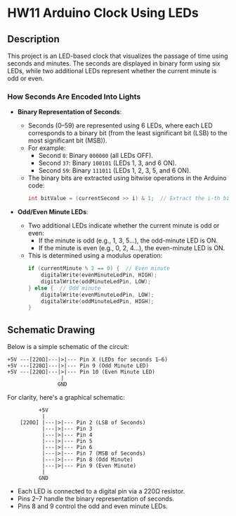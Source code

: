 # **HW11 Arduino Clock Using LEDs**

## **Description**
This project is an LED-based clock that visualizes the passage of time using seconds and minutes. The seconds are displayed in binary form using six LEDs, while two additional LEDs represent whether the current minute is odd or even.

### **How Seconds Are Encoded Into Lights**
- **Binary Representation of Seconds**:
  - Seconds (0–59) are represented using 6 LEDs, where each LED corresponds to a binary bit (from the least significant bit (LSB) to the most significant bit (MSB)).
  - For example:
    - Second `0`: Binary `000000` (all LEDs OFF).
    - Second `37`: Binary `100101` (LEDs 1, 3, and 6 ON).
    - Second `59`: Binary `111011` (LEDs 1, 2, 3, 5, and 6 ON).
  - The binary bits are extracted using bitwise operations in the Arduino code:
    ```cpp
    int bitValue = (currentSecond >> i) & 1;  // Extract the i-th bit
    ```

- **Odd/Even Minute LEDs**:
  - Two additional LEDs indicate whether the current minute is odd or even:
    - If the minute is odd (e.g., 1, 3, 5...), the odd-minute LED is ON.
    - If the minute is even (e.g., 0, 2, 4...), the even-minute LED is ON.
  - This is determined using a modulus operation:
    ```cpp
    if (currentMinute % 2 == 0) {  // Even minute
        digitalWrite(evenMinuteLedPin, HIGH);
        digitalWrite(oddMinuteLedPin, LOW);
    } else {  // Odd minute
        digitalWrite(evenMinuteLedPin, LOW);
        digitalWrite(oddMinuteLedPin, HIGH);
    }
    ```



## **Schematic Drawing**
Below is a simple schematic of the circuit:

```
+5V ---[220Ω]---|>|--- Pin X (LEDs for seconds 1–6)
+5V ---[220Ω]---|>|--- Pin 9 (Odd Minute LED)
+5V ---[220Ω]---|>|--- Pin 10 (Even Minute LED)
                 |
                GND
```

For clarity, here's a graphical schematic:
```
          +5V
           |
    [220Ω] |---|>|--- Pin 2 (LSB of Seconds)
           |---|>|--- Pin 3
           |---|>|--- Pin 4
           |---|>|--- Pin 5
           |---|>|--- Pin 6
           |---|>|--- Pin 7 (MSB of Seconds)
           |---|>|--- Pin 8 (Odd Minute)
           |---|>|--- Pin 9 (Even Minute)
           |
          GND
```

- Each LED is connected to a digital pin via a 220Ω resistor.
- Pins 2–7 handle the binary representation of seconds.
- Pins 8 and 9 control the odd and even minute LEDs.



